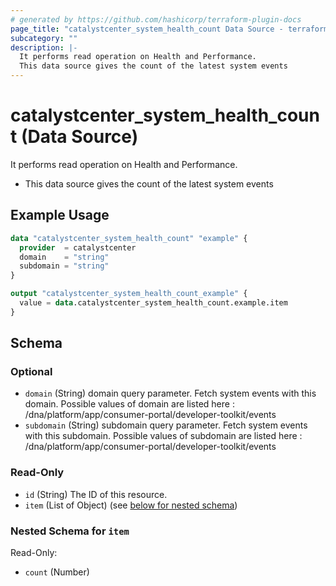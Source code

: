 ```yaml
---
# generated by https://github.com/hashicorp/terraform-plugin-docs
page_title: "catalystcenter_system_health_count Data Source - terraform-provider-catalystcenter"
subcategory: ""
description: |-
  It performs read operation on Health and Performance.
  This data source gives the count of the latest system events
---
```


# catalystcenter_system_health_count (Data Source)

It performs read operation on Health and Performance.

- This data source gives the count of the latest system events

## Example Usage

```terraform
data "catalystcenter_system_health_count" "example" {
  provider  = catalystcenter
  domain    = "string"
  subdomain = "string"
}

output "catalystcenter_system_health_count_example" {
  value = data.catalystcenter_system_health_count.example.item
}
```

<!-- schema generated by tfplugindocs -->
## Schema

### Optional

- `domain` (String) domain query parameter. Fetch system events with this domain. Possible values of domain are listed here : /dna/platform/app/consumer-portal/developer-toolkit/events
- `subdomain` (String) subdomain query parameter. Fetch system events with this subdomain. Possible values of subdomain are listed here : /dna/platform/app/consumer-portal/developer-toolkit/events

### Read-Only

- `id` (String) The ID of this resource.
- `item` (List of Object) (see [below for nested schema](#nestedatt--item))

<a id="nestedatt--item"></a>
### Nested Schema for `item`

Read-Only:

- `count` (Number)
